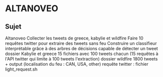 # ALTANOVEO

## Sujet

Altanoveo
Collecter les tweets de greece, kabylie et wildfire
Faire 10 requêtes twitter pour extraire des tweets sans feu
Construire un classifieur interprétable grâce à des arbres de décisions capable de détecter un tweet 
dossier Kabylie et greece
15 fichiers avec 100 tweets chacun (15 requêtes à l'API twitter qui limite à 100 tweets l'extraction)
dossier wildfire 1800 tweets + output (localisation du feu : CAN, USA, other)
requête twitter : fichier light_request.sh